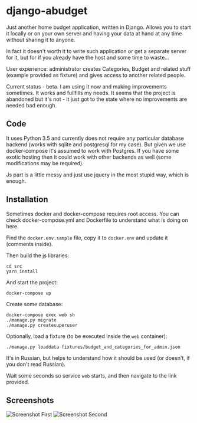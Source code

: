 django-abudget
==============

Just another home budget application, written in Django. Allows you to start it locally or on your own server and having your data at hand at any time without sharing it to anyone.

In fact it doesn't worth it to write such application or get a separate server for it, but for if you already have the host and some time to waste...

User experience: administrator creates Categories, Budget and related stuff (example provided as fixture) and gives access to another related people.

Current status - beta. I am using it now and making improvements sometimes. It works and fullfills my needs. It seems that the project is abandoned but it's not - it just got to the state where no improvements are needed bad enough.


Code
--------

It uses Python 3.5 and currently does not require any particular database backend (works with sqlite and postgresql for my case). But given we use docker-compose it's assumed to work with Postgres. If you have some exotic hosting then it could work with other backends as well (some modifications may be required).

Js part is a little messy and just use jquery in the most stupid way, which is enough.

Installation
------------

Sometimes docker and docker-compose requires root access. You can check docker-compose.yml and Dockerfile to understand what is doing on here.

Find the `docker.env.sample` file, copy it to `docker.env` and update it (comments inside).

Then build the js libraries:

    cd src
    yarn install

And start the project:

    docker-compose up

Create some database:

    docker-compose exec web sh
    ./manage.py migrate
    ./manage.py createsuperuser

Optionally, load a fixture (to be executed inside the `web` container):

    ./manage.py loaddata fixtures/budget_and_categories_for_admin.json

It's in Russian, but helps to understand how it should be used (or doesn't, if you don't read Russian).

Wait some seconds so service `web` starts, and then navigate to the link provided.


Screenshots
-----------

![Screenshot First](https://raw.githubusercontent.com/koriaf/django-abudget/master/doc/abudget_ss_1.png)
![Screenshot Second](https://raw.githubusercontent.com/koriaf/django-abudget/master/doc/abudget_ss_2.png)
